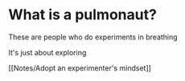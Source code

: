 # What is a pulmonaut?

These are people who do experiments in breathing

It's just about exploring

[[Notes/Adopt an experimenter's mindset]]